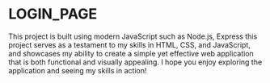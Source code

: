 # LOGIN_PAGE
This project is built using modern JavaScript  such as Node.js, Express
this project serves as a testament to my skills in HTML, CSS, and JavaScript, and showcases my ability to create a simple yet effective web application that is both functional and visually appealing. I hope you enjoy exploring the application and seeing my skills in action!



